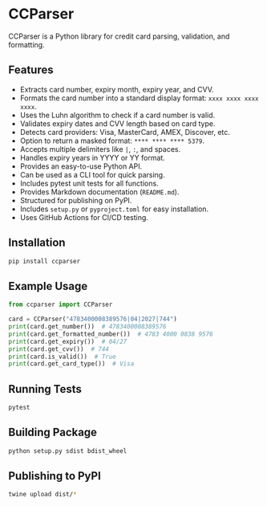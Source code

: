 # CCParser

CCParser is a Python library for credit card parsing, validation, and formatting.

## Features

- Extracts card number, expiry month, expiry year, and CVV.
- Formats the card number into a standard display format: `xxxx xxxx xxxx xxxx`.
- Uses the Luhn algorithm to check if a card number is valid.
- Validates expiry dates and CVV length based on card type.
- Detects card providers: Visa, MasterCard, AMEX, Discover, etc.
- Option to return a masked format: `**** **** **** 5379`.
- Accepts multiple delimiters like `|`, `:`, and spaces.
- Handles expiry years in YYYY or YY format.
- Provides an easy-to-use Python API.
- Can be used as a CLI tool for quick parsing.
- Includes pytest unit tests for all functions.
- Provides Markdown documentation (`README.md`).
- Structured for publishing on PyPI.
- Includes `setup.py` or `pyproject.toml` for easy installation.
- Uses GitHub Actions for CI/CD testing.

## Installation

```bash
pip install ccparser
```

## Example Usage

```python
from ccparser import CCParser

card = CCParser("4783400008389576|04|2027|744")
print(card.get_number())  # 4783400008389576
print(card.get_formatted_number())  # 4783 4000 0838 9576
print(card.get_expiry())  # 04/27
print(card.get_cvv())  # 744
print(card.is_valid())  # True
print(card.get_card_type())  # Visa
```

## Running Tests

```bash
pytest
```

## Building Package

```bash
python setup.py sdist bdist_wheel
```

## Publishing to PyPI

```bash
twine upload dist/*
```